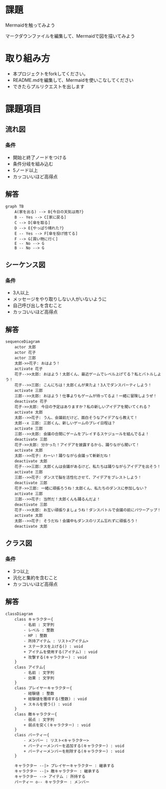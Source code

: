 # 課題
Mermaidを触ってみよう

マークダウンファイルを編集して、Mermaidで図を描いてみよう

# 取り組み方
* 本プロジェクトをforkしてください。
* README.mdを編集して、Mermaidを使いこなしてください
* できたらプルリクエストを出します

# 課題項目
## 流れ図
### 条件
- 開始と終了ノードをつける
- 条件分岐を組み込む
- 5ノード以上
- カッコいいほど高得点

## 解答
```mermaid
graph TB
    A(家を出る) --> B{今日の天気は雨?}
    B -- Yes --> C[家に戻る]
    C --> D[傘を取る]
    D --> E{やっぱり晴れた?}
    E -- Yes --> F[傘を投げ捨てる]
    F --> G[買い物に行く]
    E -- No --> G
    B -- No --> G
```

## シーケンス図
### 条件
- 3人以上
- メッセージをやり取りしない人がいないように
- 自己呼び出しを含むこと
- カッコいいほど高得点

## 解答
```mermaid
sequenceDiagram
    actor 太郎
    actor 花子
    actor 三郎
    太郎->>花子: おはよう！
    activate 花子
    花子-->>太郎: おはよう！太郎くん、最近ゲームでレベル上げてる？私とバトルしよう！
    花子-->>三郎: こんにちは！太郎くんが来たよ！3人でダンスパーティしよう！
    activate 三郎
    三郎-->>太郎: おはよう！仕事よりもゲームが待ってるよ！一緒に冒険しようぜ！
    deactivate 花子
    花子->>太郎: 今日の予定はありますか？私の新しいアイデアを聞いてくれる？
    activate 太郎
    太郎-->>花子: うん、会議前だけど、面白そうなアイデアなら教えて！
    太郎--x 三郎: 三郎くん、新しいゲームのプレイ日程は？
    activate 三郎
    三郎-->>太郎: 会議の合間にゲームをプレイするスケジュールを組んでるよ！
    deactivate 三郎
    花子->>太郎: 分かった！アイデアを披露するから、踊りながら聞いて！
    activate 太郎
    太郎-->>花子: わーい！踊りながら会議って斬新だね！
    deactivate 太郎
    花子-->>三郎: 太郎くんは会議があるけど、私たちは踊りながらアイデアを出そう！
    activate 三郎
    三郎-->>花子: ダンスで脳を活性化させて、アイデアをブレストしよう！
    deactivate 三郎
    花子->>三郎: 一緒に頑張ろうね！太郎くん、私たちのダンスに参加しない？
    activate 三郎
    三郎-->>花子: 当然だ！太郎くんも踊るんだよ！
    deactivate 三郎
    花子-->>太郎: お互い頑張りましょうね！ダンスバトルで会議の前にパワーアップ！
    activate 太郎
    太郎-->>花子: そうだね！会議中もダンスのリズム忘れずに頑張ろう！
    deactivate 太郎

```

## クラス図

### 条件
- 3つ以上
- 汎化と集約を含むこと
- カッコいいほど高得点

## 解答
```mermaid
classDiagram
    class キャラクター{
        - 名前 : 文字列
        - レベル : 整数
        - HP : 整数
        - 所持アイテム : リスト<アイテム>
        + ステータスを上げる() : void
        + アイテムを使用する(アイテム) : void
        + 攻撃する(キャラクター) : void
    }
    class アイテム{
        - 名前 : 文字列
        - 効果 : 文字列
    }
    class プレイヤーキャラクター{
        - 経験値 : 整数
        + 経験値を獲得する(整数) : void
        + スキルを使う() : void
    }
    class 敵キャラクター{
        - 弱点 : 文字列
        + 弱点を突く(キャラクター) : void
    }
    class パーティー{
        - メンバー : リスト<キャラクター>
        + パーティーメンバーを追加する(キャラクター) : void
        + パーティーメンバーを削除する(キャラクター) : void
    }

    キャラクター --|> プレイヤーキャラクター : 継承する
    キャラクター --|> 敵キャラクター : 継承する
    キャラクター --> アイテム : 所持する
    パーティー o-- キャラクター : メンバー

```
